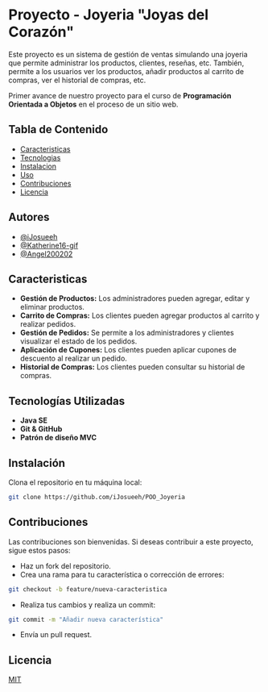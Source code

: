 
# Proyecto - Joyeria "Joyas del Corazón"

Este proyecto es un sistema de gestión de ventas simulando una joyeria que permite administrar los productos, clientes, reseñas, etc. También, permite a los usuarios ver los productos, añadir productos al carrito de compras, ver el historial de compras, etc.

Primer avance de nuestro proyecto para el curso de **Programación Orientada a Objetos** en el proceso de un sitio web.

## Tabla de Contenido

- [Caracteristicas](#caracteristicas)
- [Tecnologias](#tecnologias)
- [Instalacion](#instalacion)
- [Uso](#Uso)
- [Contribuciones](#contribuciones)
- [Licencia](#licencia)




## Autores

- [@iJosueeh](https://github.com/iJosueeh)
- [@Katherine16-gif](https://github.com/Katherine16-gif)
- [@Angel200202](https://github.com/Angel200202)

## Caracteristicas

- **Gestión de Productos:** Los administradores pueden agregar, editar y eliminar productos.
- **Carrito de Compras:** Los clientes pueden agregar productos al carrito y realizar pedidos.
- **Gestión de Pedidos:** Se permite a los administradores y clientes visualizar el estado de los pedidos.
- **Aplicación de Cupones:** Los clientes pueden aplicar cupones de descuento al realizar un pedido.
- **Historial de Compras:** Los clientes pueden consultar su historial de compras.



## Tecnologías Utilizadas

- **Java SE**
- **Git & GitHub**
- **Patrón de diseño MVC**

## Instalación

Clona el repositorio en tu máquina local:

```bash
git clone https://github.com/iJosueeh/POO_Joyeria
```
    
## Contribuciones

Las contribuciones son bienvenidas. Si deseas contribuir a este proyecto, sigue estos pasos:

- Haz un fork del repositorio.
- Crea una rama para tu característica o corrección de errores:
```bash
git checkout -b feature/nueva-caracteristica
```
- Realiza tus cambios y realiza un commit:
```bash
git commit -m "Añadir nueva característica"
```
- Envía un pull request.

## Licencia

[MIT](https://choosealicense.com/licenses/mit/)

